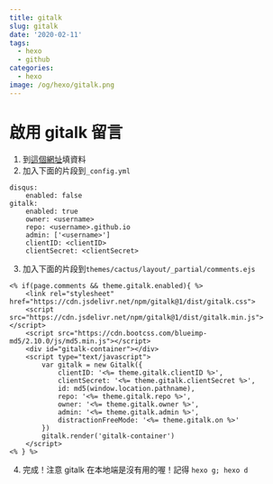 ```yaml
---
title: gitalk
slug: gitalk
date: '2020-02-11'
tags:
  - hexo
  - github
categories:
  - hexo
image: /og/hexo/gitalk.png
---
```


# 啟用 gitalk 留言

1. 到[這個網址](https://github.com/settings/applications/new)填資料
2. 加入下面的片段到`_config.yml`

```
disqus:
    enabled: false
gitalk:
    enabled: true
    owner: <username>
    repo: <username>.github.io
    admin: ['<username>']
    clientID: <clientID>
    clientSecret: <clientSecret>
```

3. 加入下面的片段到`themes/cactus/layout/_partial/comments.ejs`

```
<% if(page.comments && theme.gitalk.enabled){ %>
    <link rel="stylesheet" href="https://cdn.jsdelivr.net/npm/gitalk@1/dist/gitalk.css">
    <script src="https://cdn.jsdelivr.net/npm/gitalk@1/dist/gitalk.min.js"></script>
    <script src="https://cdn.bootcss.com/blueimp-md5/2.10.0/js/md5.min.js"></script>
    <div id="gitalk-container"></div>
    <script type="text/javascript">
        var gitalk = new Gitalk({
            clientID: '<%= theme.gitalk.clientID %>',
            clientSecret: '<%= theme.gitalk.clientSecret %>',
            id: md5(window.location.pathname),
            repo: '<%= theme.gitalk.repo %>',
            owner: '<%= theme.gitalk.owner %>',
            admin: '<%= theme.gitalk.admin %>',
            distractionFreeMode: '<%= theme.gitalk.on %>'
        })
        gitalk.render('gitalk-container')
    </script>
<% } %>
```

4. 完成！注意 gitalk 在本地端是沒有用的喔！記得 `hexo g; hexo d`
